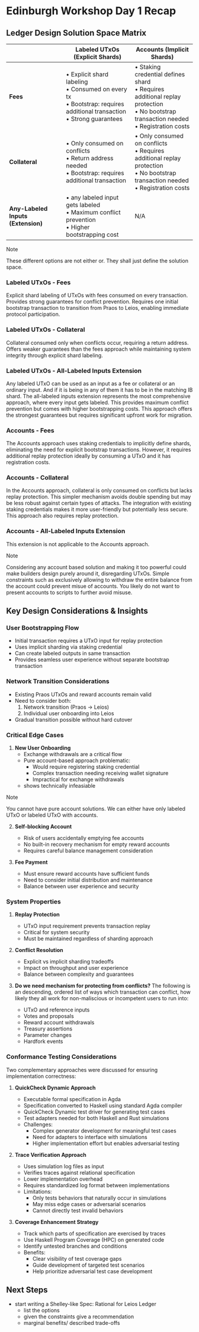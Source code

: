 # Edinburgh Workshop Day 1 Recap

## Ledger Design Solution Space Matrix

|                     | Labeled UTxOs (Explicit Shards) | Accounts (Implicit Shards) |
|---------------------|--------------------------------|---------------------------|
| **Fees**            | • Explicit shard labeling<br>• Consumed on every tx<br>• Bootstrap: requires additional transaction<br>• Strong guarantees | • Staking credential defines shard<br>• Requires additional replay protection<br>• No bootstrap transaction needed<br>• Registration costs |
| **Collateral**      | • Only consumed on conflicts<br>• Return address needed<br>• Bootstrap: requires additional transaction| • Only consumed on conflicts<br>• Requires additional replay protection<br>• No bootstrap transaction needed<br>• Registration costs|
| **Any-Labeled Inputs (Extension)** | • any labeled input gets labeled<br>• Maximum conflict prevention<br>• Higher bootstrapping cost | N/A |

> [!Note] 
> These different options are not either or. They shall just define the solution space.

### Labeled UTxOs - Fees
Explicit shard labeling of UTxOs with fees consumed on every transaction. Provides strong guarantees for conflict prevention. Requires one initial bootstrap transaction to transition from Praos to Leios, enabling immediate protocol participation.

### Labeled UTxOs - Collateral
Collateral consumed only when conflicts occur, requiring a return address. Offers weaker guarantees than the fees approach while maintaining system integrity through explicit shard labeling.

### Labeled UTxOs - All-Labeled Inputs Extension
Any labeled UTxO can be used as an input as a fee or collateral or an ordinary input. And if it is being in any of them
it has to be in the matching IB shard.
The all-labeled inputs extension represents the most comprehensive approach, where every input gets labeled. This provides maximum conflict prevention but comes with higher bootstrapping costs. This approach offers the strongest guarantees but requires significant upfront work for migration.

### Accounts - Fees
The Accounts approach uses staking credentials to implicitly define shards, eliminating the need for explicit bootstrap transactions. However, it requires additional replay protection ideally by consuming a UTxO and it has registration costs.

### Accounts - Collateral
In the Accounts approach, collateral is only consumed on conflicts but lacks replay protection. This simpler mechanism avoids double spending but may be less robust against certain types of attacks. The integration with existing staking credentials makes it more user-friendly but potentially less secure. This approach also requires replay protection.

### Accounts - All-Labeled Inputs Extension
This extension is not applicable to the Accounts approach.

> [!Note]
> Considering any account based solution and making it too powerful could make builders design purely around it, disregarding UTxOs.
> Simple constraints such as exclusively allowing to withdraw the entire balance from the account could prevent misue of accounts.
> You likely do not want to present accounts to scripts to further avoid misuse.

## Key Design Considerations & Insights

### User Bootstrapping Flow
- Initial transaction requires a UTxO input for replay protection
- Uses implicit sharding via staking credential
- Can create labeled outputs in same transaction
- Provides seamless user experience without separate bootstrap transaction

### Network Transition Considerations
- Existing Praos UTxOs and reward accounts remain valid
- Need to consider both:
  1. Network transition (Praos → Leios)
  2. Individual user onboarding into Leios
- Gradual transition possible without hard cutover

### Critical Edge Cases

1. **New User Onboarding**
   - Exchange withdrawals are a critical flow
   - Pure account-based approach problematic:
     - Would require registering staking credential
     - Complex transaction needing receiving wallet signature
     - Impractical for exchange withdrawals
   - shows technically infeasiable

> [!Note]
> You cannot have pure account solutions. We can either have only labeled UTxO or labeled UTxO with accounts.
   
2. **Self-blocking Account**
   - Risk of users accidentally emptying fee accounts
   - No built-in recovery mechanism for empty reward accounts
   - Requires careful balance management consideration

3. **Fee Payment**
   - Must ensure reward accounts have sufficient funds
   - Need to consider initial distribution and maintenance
   - Balance between user experience and security

### System Properties

1. **Replay Protection**
   - UTxO input requirement prevents transaction replay
   - Critical for system security
   - Must be maintained regardless of sharding approach

2. **Conflict Resolution**
   - Explicit vs implicit sharding tradeoffs
   - Impact on throughput and user experience
   - Balance between complexity and guarantees

3. **Do we need mechanism for protecting from conflicts?**
The following is an descending, ordered list of ways which transaction can conflict, how likely they all work for non-maliscious or incompetent users to run into:
   - UTxO and reference inputs
   - Votes and proposals
   - Reward account withdrawals
   - Treasury assertions
   - Parameter changes
   - Hardfork events

### Conformance Testing Considerations

Two complementary approaches were discussed for ensuring implementation correctness:

1. **QuickCheck Dynamic Approach**
   - Executable formal specification in Agda
   - Specification converted to Haskell using standard Agda compiler
   - QuickCheck Dynamic test driver for generating test cases
   - Test adapters needed for both Haskell and Rust simulations
   - Challenges:
     - Complex generator development for meaningful test cases
     - Need for adapters to interface with simulations
     - Higher implementation effort but enables adversarial testing

2. **Trace Verification Approach**
   - Uses simulation log files as input
   - Verifies traces against relational specification
   - Lower implementation overhead
   - Requires standardized log format between implementations
   - Limitations:
     - Only tests behaviors that naturally occur in simulations
     - May miss edge cases or adversarial scenarios
     - Cannot directly test invalid behaviors

3. **Coverage Enhancement Strategy**
   - Track which parts of specification are exercised by traces
   - Use Haskell Program Coverage (HPC) on generated code
   - Identify untested branches and conditions
   - Benefits:
     - Clear visibility of test coverage gaps
     - Guide development of targeted test scenarios
     - Help prioritize adversarial test case development

## Next Steps

- start writing a Shelley-like Spec: Rational for Leios Ledger
   - list the options
   - given the constraints give a recommendation
   - marginal benefits/ described trade-offs